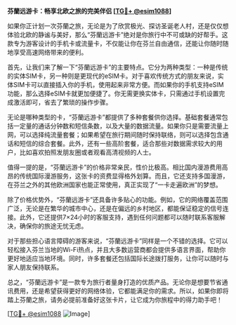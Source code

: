 **芬蘭远游卡：畅享北欧之旅的完美伴侣 [[TG💪+ @esim1088](https://t.me/s/esim1088)]**

如果你正计划一次芬蘭之旅，无论是为了欣赏极光、探访圣诞老人村，还是仅仅想体验北欧的静谧与美好，那么“芬蘭远游卡”绝对是你旅行中不可或缺的好帮手。这款专为游客设计的手机卡或流量卡，不仅能让你在芬兰自由通信，还能让你随时随地享受高速网络带来的便利。

首先，让我们来了解一下“芬蘭远游卡”的主要特点。它分为两种类型：一种是传统的实体SIM卡，另一种则是更现代的eSIM卡。对于喜欢传统方式的朋友来说，实体SIM卡可以直接插入你的手机，使用起来非常方便。而如果你的手机支持eSIM功能，那么选择eSIM卡就更加便捷了。你无需更换实体卡，只需通过手机设置完成激活即可，省去了繁琐的操作步骤。

无论是哪种类型的卡，“芬蘭远游卡”都提供了多种套餐供你选择。基础套餐通常包括一定量的通话分钟数和短信条数，以及大量的数据流量。如果你只是需要流量上网，可以选择纯流量套餐；如果希望在旅行期间随时保持联络，则可以选择包含通话和短信的综合套餐。此外，还有一些高阶套餐，适合那些对数据需求较大的用户，比如喜欢拍照发朋友圈或者观看高清视频的人士。

值得一提的是，“芬蘭远游卡”的价格非常亲民，性价比极高。相比国内漫游费用高昂的传统国际漫游服务，这张卡的资费显得格外划算。而且，它还支持多国漫游，在芬兰之外的其他欧洲国家也能正常使用，真正实现了“一卡走遍欧洲”的梦想。

除了价格优势外，“芬蘭远游卡”还具备许多贴心的功能。例如，它的网络覆盖范围广泛，无论是在繁华的城市中心，还是在偏远的乡村地区，都能保证稳定的信号连接。此外，它还提供7×24小时的客服支持，遇到任何问题都可以随时联系客服解决，确保你的旅途无忧无虑。

对于那些担心语言障碍的游客来说，“芬蘭远游卡”同样是一个不错的选择。它可以轻松接入芬兰当地的Wi-Fi热点，并且大多数运营商都会提供多语言界面，帮助你更好地适应当地环境。同时，许多套餐还包括国际长途拨打服务，让你可以随时与家人朋友保持联系。

总之，“芬蘭远游卡”是一款专为旅行者量身打造的优质产品。无论你是想要节省通讯费用，还是希望获得更好的网络体验，它都能满足你的需求。所以，如果你即将踏上芬蘭之旅，请务必提前准备好这张卡片，让它成为你旅程中的得力助手吧！

[[TG💪+ @esim1088](https://t.me/s/esim1088) ![Image](https://i.postimg.cc/4NQfJmqS/Snipaste-2025-05-13-00-14-12.png)]